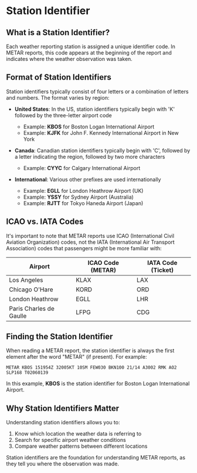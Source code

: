 # Station Identifier

## What is a Station Identifier?

Each weather reporting station is assigned a unique identifier code. In METAR reports, this code appears at the beginning of the report and indicates where the weather observation was taken.

## Format of Station Identifiers

Station identifiers typically consist of four letters or a combination of letters and numbers. The format varies by region:

- **United States**: In the US, station identifiers typically begin with 'K' followed by the three-letter airport code
  - Example: **KBOS** for Boston Logan International Airport
  - Example: **KJFK** for John F. Kennedy International Airport in New York

- **Canada**: Canadian station identifiers typically begin with 'C', followed by a letter indicating the region, followed by two more characters
  - Example: **CYYC** for Calgary International Airport

- **International**: Various other prefixes are used internationally
  - Example: **EGLL** for London Heathrow Airport (UK)
  - Example: **YSSY** for Sydney Airport (Australia)
  - Example: **RJTT** for Tokyo Haneda Airport (Japan)

## ICAO vs. IATA Codes

It's important to note that METAR reports use ICAO (International Civil Aviation Organization) codes, not the IATA (International Air Transport Association) codes that passengers might be more familiar with:

| Airport | ICAO Code (METAR) | IATA Code (Ticket) |
|---------|-------------------|-------------------|
| Los Angeles | KLAX | LAX |
| Chicago O'Hare | KORD | ORD |
| London Heathrow | EGLL | LHR |
| Paris Charles de Gaulle | LFPG | CDG |

## Finding the Station Identifier

When reading a METAR report, the station identifier is always the first element after the word "METAR" (if present). For example:

```
METAR KBOS 151954Z 32005KT 10SM FEW030 BKN100 21/14 A3002 RMK AO2 SLP168 T02060139
```

In this example, **KBOS** is the station identifier for Boston Logan International Airport.

## Why Station Identifiers Matter

Understanding station identifiers allows you to:

1. Know which location the weather data is referring to
2. Search for specific airport weather conditions
3. Compare weather patterns between different locations

Station identifiers are the foundation for understanding METAR reports, as they tell you where the observation was made.